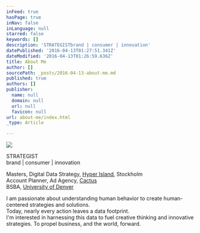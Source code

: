 ```yaml
---
inFeed: true
hasPage: true
inNav: false
inLanguage: null
starred: false
keywords: []
description: 'STRATEGISTbrand | consumer | innovation'
datePublished: '2016-04-13T01:27:51.341Z'
dateModified: '2016-04-13T01:26:59.636Z'
title: About Me
author: []
sourcePath: _posts/2016-04-13-about-me.md
published: true
authors: []
publisher:
  name: null
  domain: null
  url: null
  favicon: null
url: about-me/index.html
_type: Article

---
```

![](https://the-grid-user-content.s3-us-west-2.amazonaws.com/8547fbc1-5ff7-49b6-ae11-c57f034ec6c5.jpg)

STRATEGIST  
brand | consumer | innovation

Masters, Digital Data Strategy, [Hyper Island][0], Stockholm  
Account Planner, Ad Agency, [Cactus][1]  
BSBA, [University of Denver][2]

I am passionate about understanding human behavior to create human-centered strategies and solutions.  
Today, nearly every action leaves a data footprint.  
I'm interested in harnessing this data to fuel creative thinking and innovative strategies. To propel business, and the world, forward.

[0]: https://www.hyperisland.com/
[1]: http://cactusdenver.com/
[2]: http://daniels.du.edu/about/
